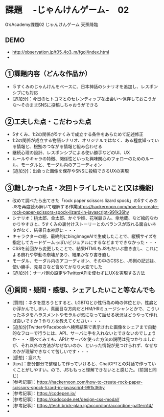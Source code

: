 # 課題　 -じゃんけんゲーム-　02
G’sAcademy課題02 じゃんけんゲーム 天孫降臨
## DEMO
- <http://observation.jp/t05_4o3_m/fgol/index.html>
- [5/20午後追加]:<http://observation.jp/t05_4o3_m/manga1frame/index.html>
## ①課題内容（どんな作品か）
- ５すくみのじゃんけんをベースに、日本神話のシナリオを追加し、レスポンシブにも対応
- [追加分]：今日のヒトコマとのセレンディップな出会い〜保存しておこうかな〜そのままSNSに投稿しちゃおうができる
## ②工夫した点・こだわった点
- 5すくみ、1:2の関係が5すくみで成立する条件をあらためて記述修正
- 1:2の関係が成立する物語シナリオ、オリジナルではなく、ある程度知っている情報と、根拠のつながる情報と組み合わせる
- 継続心理の設計、レスポンシブによる使い勝手などのUI、UX
- ルールやキャラの特徴、関係性といった興味関心のフォローのためのルール、モーダルと、モーダル内のアコーディオン
- [追加分]：出会った画像を保存やSNSに投稿できるUXの実現
## ③難しかった点・次回トライしたいこと(又は機能)
- 改めて調べたら出てきた「rock paper scissors lizard spock」の5すくみのJSを再度読み解いて理解する作業<https://hackernoon.com/how-to-create-rock-paper-scissors-spock-lizard-in-javascript-991k36hy>
- シナリオ：桃太郎、金太郎、かぐや姫、花咲爺さん、傘地蔵、など絵的なわかりやすさと、5すくみの裏付けストーリーとのバランスが取れる面白いネタがなく、結果日本神話に・・・
- キャラクターの絵、最終的にbingImageAIで生成したことで、縦横サイズを指定してカードゲームっぽいビジュアルにするなどまでできなかった・・・
- CSSを前回から変更したことで、結果HTMLもJSもだいぶ書き直し、これによる崩れや挙動の崩壊があり、結果かなり書き直し
- モーダル、モーダル内のアコーディオン、その中のCSSと、JS側の記述は、使い勝手、見易さなど含めてかなり大変でした
- [追加分]：サーバ側の設定やTwitterAPIを使わずにUXを実現する方法
## ④質問・疑問・感想、シェアしたいこと等なんでも
- [質問]：ネタを捻ろうとすると、LGBTQとか性行為の時の体位とか、性癖とか浮かんでしまい、真面目な方向だとHM/HRミュージシャンとかで、こういったネタをハラスメントやモラルが気になって話せる状況はどうやって作れば良いですか？作り方を教えてください・・・
- [追加分]TwitterやFacebookへ検索結果で表示された画像をシェアまで自動的なフローで行うには、API、サーバに手を入れないとできないのでしょうか・・・調べてみても、APIとサーバを使った方法の説明は見つかりましたが、それ以外の方法がなぜないのか、といった情報が見つけられず、なぜなのかが理解できなくて苦しいです・・・
- [感想]：疲れた
- [tips]：部分部分で整理して作っていけると、ChatGPTとの対話で作っていくことがしやすい。ので、JSももっと理解できないとと感じた。（前回と同じ）
- [参考記事]：<https://hackernoon.com/how-to-create-rock-paper-scissors-spock-lizard-in-javascript-991k36hy>
- [参考記事]：https://codepen.io/
- [参考記事]：https://kodocode.net/design-css-modal/
- [参考記事]：https://tech.brick-plan.jp/accordion/accordion-pattern14/
- 
